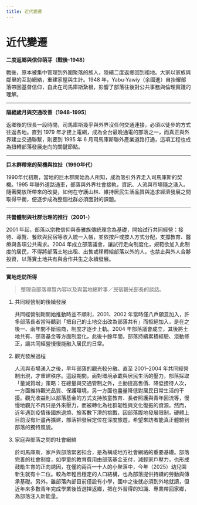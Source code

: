 ```yaml
---
title: 近代變遷
---
```

# 近代變遷

**二度返鄉與信仰萌芽（戰後-1948）**

戰後，原本被集中管理到外圍聚落的族人，陸續二度返鄉回到祖地。大家以家族與鄰里的互助網絡，重建家屋與生計。1948 年，Yabu-Yawiy（余國進）自抬耀部落帶回基督信仰，自此在司馬庫斯紮根，影響了部落往後對公共事務與倫理實踐的理解。

***

**隔絕歲月與交通改善（1948-1995）**

返鄉後的很長一段時間，司馬庫斯幾乎與外界沒任何交通連接，必須以徒步的方式往返各地。直到 1979 年才接上電網，成為全台最晚通電的部落之一，而真正與外界建立交通聯繫，則要到 1995 年 6 月司馬庫斯聯外產業道路打通，這項工程也成為扭轉部落發展走向的關鍵節點。

***

**巨木群帶來的契機與拉扯（1990年代）**

1990年代初期，當地的巨木群開始為人所知，成為吸引外界走入司馬庫斯的契機。1995 年聯外道路通車，部落與外界社會接軌，資訊、人流與市場隨之湧入。隨著開放所帶來的改變，如何在守護山林、維持居民生活品質與追求經濟發展之間取得平衡，便逐步成為整個社群必須面對的課題。

***

**共營體制與社群治理的推行（2001-）**

2001 年起，部落以宗教信仰與泰雅族傳統理念為基礎，開始試行共同經營：接待、導覽、餐飲與民宿等收入統一入帳，並依按戶或按人方式分配，支撐教育、醫療與各項公共需求。2004 年成立部落議會，讓試行走向制度化，規範欲加入此制度的居民，不得將部落土地出租、出售或移轉給部落以外的人，也禁止與外人合夥投資，以落實土地共有與合作共生之永續發展。

***

**實地走訪所得**

> 整理自部落導覽內容以及與當地總幹事／民宿觀光部長的談話。

1. 共同經營制的後續發展 

   共同經營制剛開始推動時並不順利，2001、2002 年當時僅八戶願意加入，許多部落長者當時聽到「把自己的土地交出改為部落共有」而拒絕加入，是在之後一、兩年間不斷協商，制度才逐步上軌。2004 年部落議會成立，其後將土地共有、部落基金等方面制度化，此後十餘年間，部落持續累積經驗、滾動修正，讓共同經營慢慢能融入居民的日常。

2. 觀光發展過程

   人流與市場湧入之後，早年部落的觀光較分散。直至 2001–2004 年共同經營制出現，才重建秩序。這段期間，面對環境承載與居民生活的壓力，部落採取「量減質增」策略：在總量與交通管制之外，主動提高售價、降低接待人次，一方面維持觀光品質、保護環境，另一方面也盡量降低對居民日常生活的干擾。觀光收益則以部落基金的方式支持孩童教育、長者照護與青年回流等，慢慢地觀光不再只是外來壓力，而被轉化為社群韌性與文化復振的資源。然而，近年遇到疫情後國旅退燒、旅客數下滑的挑戰，因部落腹地發展限制，硬體上目前沒有計畫再擴建，部落把發展定位在深度旅遊，希望來訪者能真正體驗到部落的獨特風貌。

3. 家庭與部落之間的社會網絡

   於司馬庫斯，家戶與部落緊密扣合，是為構成地方社會網絡的重要基礎。部落完善的社會制度，如學童的教育費用由部落基金支付，減輕家戶壓力，也形成鼓勵生育的正向誘因，在僅約兩百一十人的小聚落中，今年（2025）幼兒園新生就有十二位。較為年輕且穩定的人口結構，也為部落提供持續的勞動與傳承基礎。另外，雖部落內部目前僅設有小學，國中之後就必須到外地就讀，但近年來多數青年完成學業後皆選擇返鄉，把在外習得的知識、專業帶回家鄉，為部落注入新能量。
